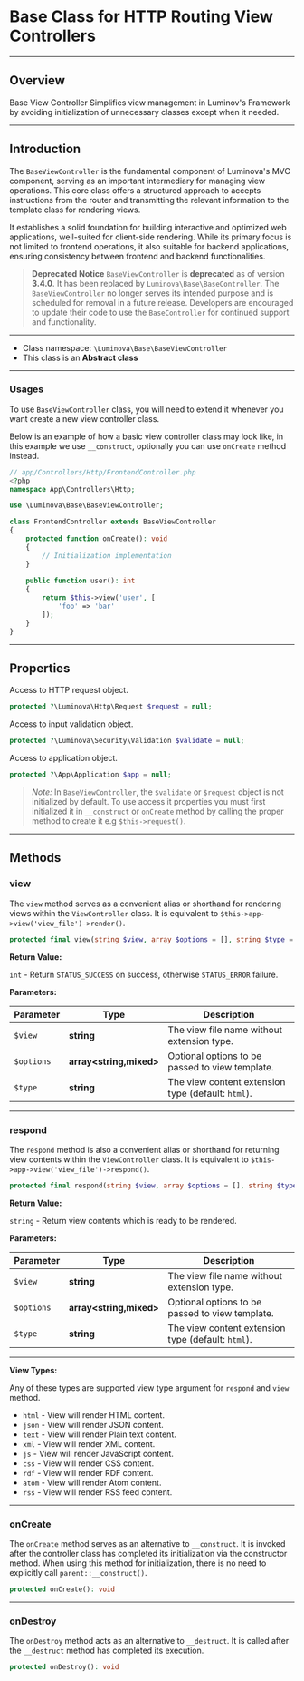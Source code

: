 # Base Class for HTTP Routing View Controllers

***

## Overview

Base View Controller Simplifies view management in Luminov's Framework by avoiding initialization of unnecessary classes except when it needed.

***

## Introduction

The `BaseViewController` is the fundamental component of Luminova's MVC component, serving as an important intermediary for managing view operations. This core class offers a structured approach to accepts instructions from the router and transmitting the relevant information to the template class for rendering views.

It establishes a solid foundation for building interactive and optimized web applications, well-suited for client-side rendering. While its primary focus is not limited to frontend operations, it also suitable for backend applications, ensuring consistency between frontend and backend functionalities.

> **Deprecated Notice**  `BaseViewController` is **deprecated** as of version **3.4.0**. It has been replaced by `Luminova\Base\BaseController`. The `BaseViewController` no longer serves its intended purpose and is scheduled for removal in a future release. Developers are encouraged to update their code to use the `BaseController` for continued support and functionality.

***

* Class namespace: `\Luminova\Base\BaseViewController`
* This class is an **Abstract class**

***

### Usages

To use `BaseViewController` class, you will need to extend it whenever you want create a new view controller class.

Below is an example of how a basic view controller class may look like, in this example we use `__construct`, optionally you can use `onCreate` method instead.

```php
// app/Controllers/Http/FrontendController.php
<?php 
namespace App\Controllers\Http;

use \Luminova\Base\BaseViewController;

class FrontendController extends BaseViewController 
{
	protected function onCreate(): void
    {
        // Initialization implementation
	}
	
	public function user(): int 
	{
		return $this->view('user', [
		    'foo' => 'bar'
		]);
	}
}
```

***

## Properties

Access to HTTP request object.

```php
protected ?\Luminova\Http\Request $request = null;
```

Access to input validation object.

```php
protected ?\Luminova\Security\Validation $validate = null;
```

Access to application object.

```php
protected ?\App\Application $app = null;
```

> *Note:*  In `BaseViewController`, the `$validate` or `$request` object is not initialized by default.
> To use access it properties you must first initialized it in `__construct` or `onCreate` method by calling the proper method to create it e.g `$this->request()`.

***

## Methods

### view

The `view` method serves as a convenient alias or shorthand for rendering views within the `ViewController` class. It is equivalent to `$this->app->view('view_file')->render()`.

```php
protected final view(string $view, array $options = [], string $type = 'html'): int
```

**Return Value:**

`int` - Return `STATUS_SUCCESS` on success, otherwise `STATUS_ERROR` failure.

**Parameters:**

| Parameter | Type | Description |
|-----------|------|-------------|
| `$view` | **string** | The view file name without extension type. |
| `$options` | **array<string,mixed>** | Optional options to be passed to view template. |
| `$type` | **string** | The view content extension type (default: `html`). |

***

### respond

The `respond` method is also a convenient alias or shorthand for returning view contents within the `ViewController` class. It is equivalent to `$this->app->view('view_file')->respond()`.

```php
protected final respond(string $view, array $options = [], string $type = 'html'): string
```

**Return Value:**

`string` - Return view contents which is ready to be rendered.

**Parameters:**

| Parameter | Type | Description |
|-----------|------|-------------|
| `$view` | **string** | The view file name without extension type. |
| `$options` | **array<string,mixed>** | Optional options to be passed to view template. |
| `$type` | **string** | The view content extension type (default: `html`). |

***

**View Types:**

Any of these types are supported view type argument for `respond` and `view` method.
   
- `html` - View will render HTML content.
- `json` - View will render JSON content.
- `text` - View will render Plain text content.
- `xml`  - View will render XML content.
- `js`   - View will render JavaScript content.
- `css`  - View will render  CSS content.
- `rdf`  - View will render RDF content.
- `atom` - View will render Atom content.
- `rss`  - View will render  RSS feed content.

***

### onCreate

The `onCreate` method serves as an alternative to `__construct`. It is invoked after the controller class has completed its initialization via the constructor method. When using this method for initialization, there is no need to explicitly call `parent::__construct()`.

```php
protected onCreate(): void
```

***

### onDestroy

The `onDestroy` method acts as an alternative to `__destruct`. It is called after the `__destruct` method has completed its execution.

```php
protected onDestroy(): void
```